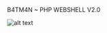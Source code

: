 B4TM4N ~ PHP WEBSHELL V2.0

![alt text](https://raw.githubusercontent.com/k4mpr3t/b4tm4n/master/screenshot.png)
